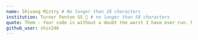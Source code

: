 ```yaml
---
name: Shivang Mistry # No longer than 28 characters
institution: Turner Fenton SS 🚩 # no longer than 58 characters
quote: Them - Your code is without a doubt the worst I have ever run. Me - But it does run! # no longer than 100 characters, avoid using quotes(") to guarantee the format remains the same.
github_user: shiv246
--- 
```

